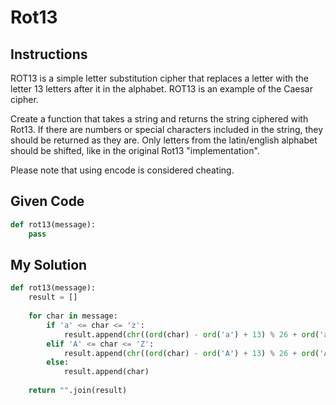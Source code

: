 # Rot13

## Instructions

ROT13 is a simple letter substitution cipher that replaces a letter with the letter 13 letters after it in the alphabet. ROT13 is an example of the Caesar cipher.

Create a function that takes a string and returns the string ciphered with Rot13. If there are numbers or special characters included in the string, they should be returned as they are. Only letters from the latin/english alphabet should be shifted, like in the original Rot13 "implementation".

Please note that using encode is considered cheating.

## Given Code
```python
def rot13(message):
    pass
```

## My Solution
```python
def rot13(message):
    result = []
    
    for char in message:
        if 'a' <= char <= 'z':  
            result.append(chr((ord(char) - ord('a') + 13) % 26 + ord('a')))
        elif 'A' <= char <= 'Z':  
            result.append(chr((ord(char) - ord('A') + 13) % 26 + ord('A')))
        else:
            result.append(char)  
    
    return "".join(result)
```
